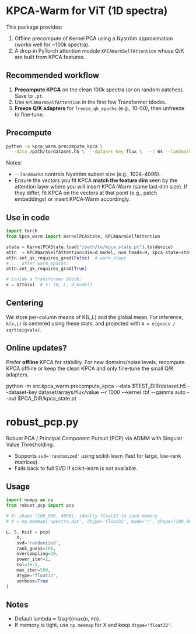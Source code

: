 
# KPCA‑Warm for ViT (1D spectra)

This package provides:
1) Offline precompute of Kernel PCA using a Nyström approximation (works well for ~100k spectra).
2) A drop‑in PyTorch attention module `KPCAWarmSelfAttention` whose Q/K are built from KPCA features.

## Recommended workflow
1. **Precompute KPCA** on the clean 100k spectra (or on random patches). Save to `.pt`.
2. Use `KPCAWarmSelfAttention` in the first few Transformer blocks.
3. **Freeze Q/K adapters** for `freeze_qk_epochs` (e.g., 10–50), then unfreeze to fine‑tune.

## Precompute
```bash
python -m kpca_warm.precompute_kpca \
  --data /path/to/dataset.h5 \  --dataset-key flux \  --r 64 --landmarks 2048 \  --kernel rbf --gamma auto \  --out /path/to/kpca_state.pt
```
Notes:
- `--landmarks` controls Nyström subset size (e.g., 1024–4096).
- Ensure the vectors you fit KPCA **match the feature dim** seen by the attention layer
  where you will insert KPCA‑Warm (same last‑dim size). If they differ, fit KPCA on the
  vectors at that point (e.g., patch embeddings) or insert KPCA‑Warm accordingly.

## Use in code
```python
import torch
from kpca_warm import KernelPCAState, KPCAWarmSelfAttention

state = KernelPCAState.load("/path/to/kpca_state.pt").to(device)
attn  = KPCAWarmSelfAttention(dim=d_model, num_heads=H, kpca_state=state)
attn.set_qk_requires_grad(False)  # warm stage
# ... after warm epochs:
attn.set_qk_requires_grad(True)

# inside a Transformer block:
x = attn(x)  # x: [B, L, d_model]
```

## Centering
We store per-column means of K(L,L) and the global mean. For inference, `k(x,L)` is
centered using these stats, and projected with `A = eigvecs / sqrt(eigvals)`.

## Online updates?
Prefer **offline** KPCA for stability. For new domains/noise levels, recompute KPCA offline
or keep the clean KPCA and only fine‑tune the small Q/K adapters.


python -m src.kpca_warm.precompute_kpca --data $TEST_DIR/dataset.h5   --dataset-key dataset/arrays/flux/value  --r 1000  --kernel rbf --gamma auto  --out $PCA_DIR/kpca_state.pt



# robust_pcp.py

Robust PCA / Principal Component Pursuit (PCP) via ADMM with Singular Value Thresholding.
- Supports `svd='randomized'` using scikit-learn (fast for large, low-rank matrices).
- Falls back to full SVD if scikit-learn is not available.

## Usage
```python
import numpy as np
from robust_pcp import pcp

# X: shape (100_000, 4096), ideally float32 to save memory
# X = np.memmap('spectra.dat', dtype='float32', mode='r', shape=(100_000, 4096))

L, S, hist = pcp(
    X,
    svd='randomized',
    rank_guess=100,
    oversampling=20,
    power_iter=2,
    tol=1e-5,
    max_iter=500,
    dtype='float32',
    verbose=True
)
```

## Notes
- Default lambda = 1/sqrt(max(n, m)).
- If memory is tight, use `np.memmap` for X and keep `dtype='float32'`.